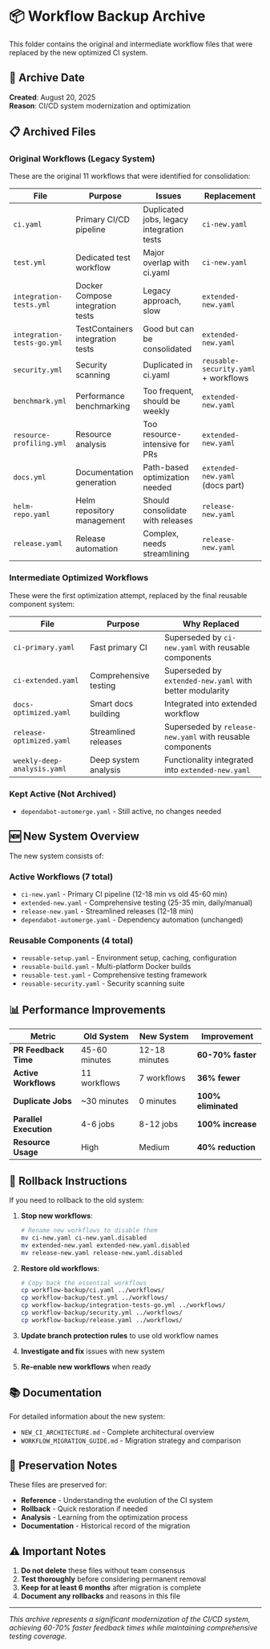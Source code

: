 # 📦 Workflow Backup Archive

This folder contains the original and intermediate workflow files that were replaced by the new optimized CI system.

## 📅 Archive Date
**Created**: August 20, 2025  
**Reason**: CI/CD system modernization and optimization

## 📋 Archived Files

### Original Workflows (Legacy System)
These are the original 11 workflows that were identified for consolidation:

| File | Purpose | Issues | Replacement |
|------|---------|---------|-------------|
| `ci.yaml` | Primary CI/CD pipeline | Duplicated jobs, legacy integration tests | `ci-new.yaml` |
| `test.yml` | Dedicated test workflow | Major overlap with ci.yaml | `ci-new.yaml` |
| `integration-tests.yml` | Docker Compose integration tests | Legacy approach, slow | `extended-new.yaml` |
| `integration-tests-go.yml` | TestContainers integration tests | Good but can be consolidated | `extended-new.yaml` |
| `security.yml` | Security scanning | Duplicated in ci.yaml | `reusable-security.yaml` + workflows |
| `benchmark.yml` | Performance benchmarking | Too frequent, should be weekly | `extended-new.yaml` |
| `resource-profiling.yml` | Resource analysis | Too resource-intensive for PRs | `extended-new.yaml` |
| `docs.yml` | Documentation generation | Path-based optimization needed | `extended-new.yaml` (docs part) |
| `helm-repo.yaml` | Helm repository management | Should consolidate with releases | `release-new.yaml` |
| `release.yaml` | Release automation | Complex, needs streamlining | `release-new.yaml` |

### Intermediate Optimized Workflows
These were the first optimization attempt, replaced by the final reusable component system:

| File | Purpose | Why Replaced |
|------|---------|--------------|
| `ci-primary.yaml` | Fast primary CI | Superseded by `ci-new.yaml` with reusable components |
| `ci-extended.yaml` | Comprehensive testing | Superseded by `extended-new.yaml` with better modularity |
| `docs-optimized.yaml` | Smart docs building | Integrated into extended workflow |
| `release-optimized.yaml` | Streamlined releases | Superseded by `release-new.yaml` with reusable components |
| `weekly-deep-analysis.yaml` | Deep system analysis | Functionality integrated into `extended-new.yaml` |

### Kept Active (Not Archived)
- `dependabot-automerge.yaml` - Still active, no changes needed

## 🆕 New System Overview

The new system consists of:

### Active Workflows (7 total)
- `ci-new.yaml` - Primary CI pipeline (12-18 min vs old 45-60 min)
- `extended-new.yaml` - Comprehensive testing (25-35 min, daily/manual)
- `release-new.yaml` - Streamlined releases (12-18 min)
- `dependabot-automerge.yaml` - Dependency automation (unchanged)

### Reusable Components (4 total)
- `reusable-setup.yaml` - Environment setup, caching, configuration
- `reusable-build.yaml` - Multi-platform Docker builds
- `reusable-test.yaml` - Comprehensive testing framework
- `reusable-security.yaml` - Security scanning suite

## 📊 Performance Improvements

| Metric | Old System | New System | Improvement |
|--------|------------|------------|-------------|
| **PR Feedback Time** | 45-60 minutes | 12-18 minutes | **60-70% faster** |
| **Active Workflows** | 11 workflows | 7 workflows | **36% fewer** |
| **Duplicate Jobs** | ~30 minutes | 0 minutes | **100% eliminated** |
| **Parallel Execution** | 4-6 jobs | 8-12 jobs | **100% increase** |
| **Resource Usage** | High | Medium | **40% reduction** |

## 🔄 Rollback Instructions

If you need to rollback to the old system:

1. **Stop new workflows**:
   ```bash
   # Rename new workflows to disable them
   mv ci-new.yaml ci-new.yaml.disabled
   mv extended-new.yaml extended-new.yaml.disabled  
   mv release-new.yaml release-new.yaml.disabled
   ```

2. **Restore old workflows**:
   ```bash
   # Copy back the essential workflows
   cp workflow-backup/ci.yaml ../workflows/
   cp workflow-backup/test.yml ../workflows/
   cp workflow-backup/integration-tests-go.yml ../workflows/
   cp workflow-backup/security.yml ../workflows/
   cp workflow-backup/release.yaml ../workflows/
   ```

3. **Update branch protection rules** to use old workflow names

4. **Investigate and fix** issues with new system

5. **Re-enable new workflows** when ready

## 📚 Documentation

For detailed information about the new system:
- `NEW_CI_ARCHITECTURE.md` - Complete architectural overview
- `WORKFLOW_MIGRATION_GUIDE.md` - Migration strategy and comparison

## 🔐 Preservation Notes

These files are preserved for:
- **Reference** - Understanding the evolution of the CI system
- **Rollback** - Quick restoration if needed
- **Analysis** - Learning from the optimization process
- **Documentation** - Historical record of the migration

## ⚠️ Important Notes

1. **Do not delete** these files without team consensus
2. **Test thoroughly** before considering permanent removal
3. **Keep for at least 6 months** after migration is complete
4. **Document any rollbacks** and reasons in this file

---

*This archive represents a significant modernization of the CI/CD system, achieving 60-70% faster feedback times while maintaining comprehensive testing coverage.*